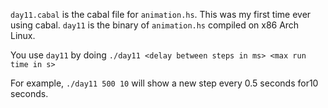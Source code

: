 `day11.cabal` is the cabal file for `animation.hs`. This was my first time ever using cabal.
`day11` is the binary of `animation.hs` compiled on x86 Arch Linux.

You use `day11` by doing `./day11 <delay between steps in ms> <max run time in s>`

For example, `./day11 500 10` will show a new step every 0.5 seconds for10 seconds.
